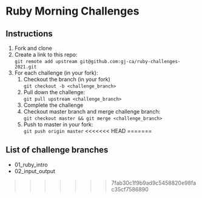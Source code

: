 # Ruby Morning Challenges

## Instructions
1. Fork and clone
2. Create a link to this repo: <br/>
   `git remote add upstream git@github.com:gj-ca/ruby-challenges-2021.git`
3. For each challenge (in your fork):
    1. Checkout the branch (in your fork)<br/>
     `git checkout -b <challenge_branch>`
    3. Pull down the challenge: <br/>
     `git pull upstream <challenge_branch>`
    4. Complete the challenge
    5. Checkout master branch and merge challenge branch:<br/>
    `git checkout master && git merge <challenge_branch>`
    1. Push to master in your fork:<br/>
     `git push origin master`
<<<<<<< HEAD
=======

## List of challenge branches
* 01_ruby_intro
* 02_input_output
>>>>>>> 7fab30c1f9b9ad9c5458820e98fac35cf7586890
